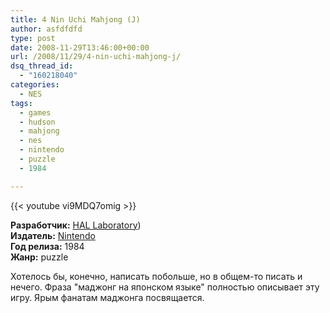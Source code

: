 ```yaml
---
title: 4 Nin Uchi Mahjong (J)
author: asfdfdfd
type: post
date: 2008-11-29T13:46:00+00:00
url: /2008/11/29/4-nin-uchi-mahjong-j/
dsq_thread_id:
  - "160218040"
categories:
  - NES
tags:
  - games
  - hudson
  - mahjong
  - nes
  - nintendo
  - puzzle
  - 1984

---
```

{{< youtube vi9MDQ7omig >}}

**Разработчик:** [HAL Laboratory](http://en.wikipedia.org/wiki/HAL_Laboratory))  
**Издатель:** [Nintendo](http://en.wikipedia.org/wiki/Nintendo)  
**Год релиза:** 1984  
**Жанр:** puzzle

Хотелось бы, конечно, написать побольше, но в общем-то писать и нечего. Фраза "маджонг на японском языке" полностью описывает эту игру. Ярым фанатам маджонга посвящается.